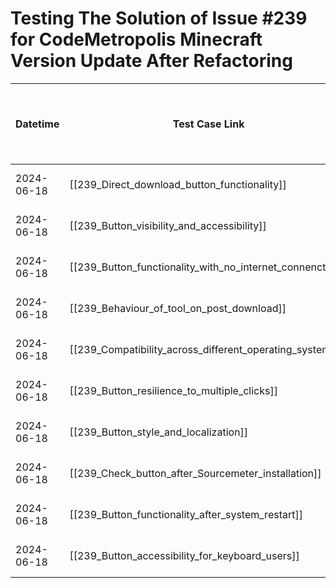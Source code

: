 # Testing The Solution of Issue #239 for CodeMetropolis Minecraft Version Update After Refactoring

| Datetime   | Test Case Link                                            | Tester            | Passed/Failed | Links to issues (if a bug is found) | Consequences (if the test case needs to be fixed) |
| ---------- | --------------------------------------------------------- | ----------------- | ------------- | ----------------------------------- | ------------------------------------------------- |
| 2024-06-18 | [[239_Direct_download_button_functionality]]              | Tóth Bojnik Tibor | Failed        |                                     |                                                   |
| 2024-06-18 | [[239_Button_visibility_and_accessibility]]               | Tóth Bojnik Tibor | Failed        |                                     |                                                   |
| 2024-06-18 | [[239_Button_functionality_with_no_internet_connenction]] | Tóth Bojnik Tibor | Failed        |                                     |                                                   |
| 2024-06-18 | [[239_Behaviour_of_tool_on_post_download]]                | Tóth Bojnik Tibor | Failed        |                                     |                                                   |
| 2024-06-18 | [[239_Compatibility_across_different_operating_systems]]  | Tóth Bojnik Tibor | Failed        |                                     |                                                   |
| 2024-06-18 | [[239_Button_resilience_to_multiple_clicks]]              | Tóth Bojnik Tibor | Failed        |                                     |                                                   |
| 2024-06-18 | [[239_Button_style_and_localization]]                     | Tóth Bojnik Tibor | Failed        |                                     |                                                   |
| 2024-06-18 | [[239_Check_button_after_Sourcemeter_installation]]       | Tóth Bojnik Tibor | Failed        |                                     |                                                   |
| 2024-06-18 | [[239_Button_functionality_after_system_restart]]         | Tóth Bojnik Tibor | Failed        |                                     |                                                   |
| 2024-06-18 | [[239_Button_accessibility_for_keyboard_users]]           | Tóth Bojnik Tibor | Failed        |                                     |                                                   |